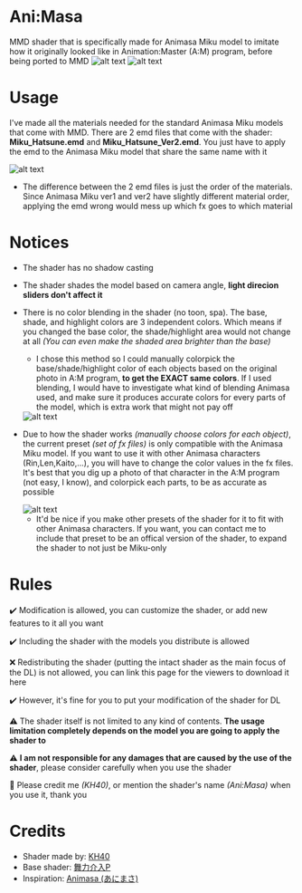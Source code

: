 # Ani:Masa
MMD shader that is specifically made for Animasa Miku model to imitate how it originally looked like in Animation:Master (A:M) program, before being ported to MMD
<img src="https://i.imgur.com/nYYFcNU.png" alt="alt text">
<img src="https://i.imgur.com/Y7icqWq.png" alt="alt text"> 

# Usage
I've made all the materials needed for the standard Animasa Miku models that come with MMD. There are 2 emd files that come with the shader: **Miku_Hatsune.emd** and **Miku_Hatsune_Ver2.emd**. You just have to apply the emd to the Animasa Miku model that share the same name with it

<img src="https://i.imgur.com/Teai9LI.png" alt="alt text"> 

- The difference between the 2 emd files is just the order of the materials. Since Animasa Miku ver1 and ver2 have slightly different material order, applying the emd wrong would mess up which fx goes to which material

# Notices
- The shader has no shadow casting
- The shader shades the model based on camera angle, **light direcion sliders don't affect it**
- There is no color blending in the shader (no toon, spa). The base, shade, and highlight colors are 3 independent colors. Which means if you changed the base color, the shade/highlight area would not change at all *(You can even make the shaded area brighter than the base)*
  - I chose this method so I could manually colorpick the base/shade/highlight color of each objects based on the original photo in A:M program, **to get the EXACT same colors**. If I used blending, I would have to investigate what kind of blending Animasa used, and make sure it produces accurate colors for every parts of the model, which is extra work that might not pay off
  
  <img src="https://i.imgur.com/53VOYva.png" alt="alt text">
  
 - Due to how the shader works *(manually choose colors for each object)*, the current preset *(set of fx files)* is only compatible with the Animasa Miku model. If you want to use it with other Animasa characters (Rin,Len,Kaito,...), you will have to change the color values in the fx files. It's best that you dig up a photo of that character in the A:M program (not easy, I know), and colorpick each parts, to be as accurate as possible
 
   <img src="https://i.imgur.com/iGc1vEs.jpg" alt="alt text"> 
 
    - It'd be nice if you make other presets of the shader for it to fit with other Animasa characters. If you want, you can contact me to include that preset to be an offical version of the shader, to expand the shader to not just be Miku-only
  
# Rules
✔️ Modification is allowed, you can customize the shader, or add new features to it all you want

✔️ Including the shader with the models you distribute is allowed

❌ Redistributing the shader (putting the intact shader as the main focus of the DL) is not allowed, you can link this page for the viewers to download it here

✔️ However, it's fine for you to put your modification of the shader for DL

⚠️ The shader itself is not limited to any kind of contents. **The usage limitation completely depends on the model you are going to apply the shader to**

⚠️ **I am not responsible for any damages that are caused by the use of the shader**, please consider carefully when you use the shader

🗿 Please credit me *(KH40)*, or mention the shader's name *(Ani:Masa)* when you use it, thank you

# Credits
- Shader made by: [KH40](https://twitter.com/khoast40)
- Base shader: [舞力介入P](https://www.nicovideo.jp/user/282266)
- Inspiration: [Animasa (あにまさ)](https://twitter.com/animasa2)
